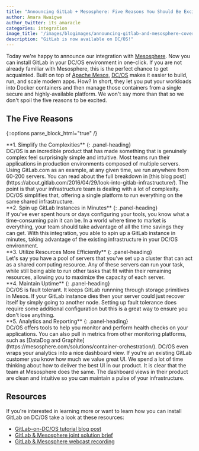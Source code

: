 ```yaml
---
title: "Announcing GitLab + Mesosphere: Five Reasons You Should Be Excited About This Integration"
author: Amara Nwaigwe
author_twitter: its_amaracle
categories: integration
image_title: '/images/blogimages/announcing-gitlab-and-mesosphere-cover.png'
description: "GitLab is now available on DC/OS!"
---
```


Today we're happy to announce our integration with [Mesosphere](https://mesosphere.com/).
Now you can install GitLab in your DC/OS environment in one-click. If you are not already familiar with Mesosphere, this is the 
perfect chance to get acquainted. Built on top of [Apache Mesos](http://mesos.apache.org/),
[DC/OS](https://mesosphere.com/product/) makes it easier to build, run, and scale modern
apps. How? In short, they let you put your workloads into Docker
containers and then manage those containers from a single secure and highly-available platform. We won't say
more than that so we don't spoil the five reasons to be excited.

<!-- more -->

## The Five Reasons

{::options parse_block_html="true" /}

<div class="panel panel-gitlab">
**1. Simplify the Complexities** 
{: .panel-heading}
<div class="panel-body">
DC/OS is an incredible product that has made something that is genuinely complex feel surprisingly simple and intuitive. Most teams run their applications in production environments composed of multiple servers. Using GitLab.com as an example, at any given time, we run anywhere from 60-200 servers. You can read about the full breakdown in [this blog post](https://about.gitlab.com/2016/04/29/look-into-gitlab-infrastructure/). The point is that your infrastructure team is dealing with a lot of complexity. DC/OS simplifies that, offering a single platform to run everything on the same shared infrastructure.
</div>
</div>

<div class="panel panel-success">
**2. Spin up GitLab Instances in Minutes** 
{: .panel-heading}
<div class="panel-body">
If you've ever spent hours or days configuring your tools, you know what a time-consuming pain it can be. In a world where time to market is everything, your team should take advantage of all the time savings they can get. With this integration, you able to spin up a GitLab instance in minutes, taking advantage of the existing infrastructure in your DC/OS environment. 
</div>
</div>

<div class="panel panel-gitlab-purple">
**3. Utilize Resources More Efficiently** 
{: .panel-heading}
<div class="panel-body">
Let's say you have a pool of servers that you've set up a cluster that can act as a shared computing resource. Any of these servers can run your task, while still being able to run other tasks that fit within their remaining resources, allowing you to maximize the capacity of each server. 
</div>
</div>

<div class="panel panel-info">
**4. Maintain Uptime** 
{: .panel-heading}
<div class="panel-body">
DC/OS is fault tolerant. It keeps GitLab runnning through storage primitives in Mesos. If your GitLab instance dies then your server could just recover itself by simply going to another node. Setting up fault tolerance does require some additional configuration but this is a great way to ensure you don't lose anything.
</div>
</div>

<div class="panel panel-danger">
**5. Analytics and Reporting** 
{: .panel-heading}
<div class="panel-body">
DC/OS offers tools to help you monitor and perform health checks on your applications. You can also pull in metrics from other monitoring platforms, such as [DataDog and Graphite](https://mesosphere.com/solutions/container-orchestration/). DC/OS even wraps your analytics into a nice dashboard view. If you're an existing GitLab customer you know how much we value great UI. We spend a lot of time thinking about how to deliver the best UI in our product. It is clear that the team at Mesosphere does the same. The dashboard views in their product are clean and intuitive so you can maintain a pulse of your infrastructure. 
</div>
</div>

## Resources

If you're interested in learning more or want to learn how you can install GitLab on DC/OS take a look at these resources: 

- [GitLab-on-DC/OS tutorial blog post](https://mesosphere.com/blog/2016/09/15/gitlab-dcos/)
- [GitLab & Mesosphere joint solution brief](https://mesosphere.com/resources/mesosphere-gitlab-joint-solution-brief/)
- [GitLab & Mesosphere webcast recording](https://youtu.be/GPtSI_2-lbM) 

<!-- custom styles -->

<style>
.panel-gitlab {
  border-color: rgba(252,163,38,.3);
}
.panel-gitlab > .panel-heading {
  color: rgb(226,67,41);
  background-color: rgba(252,163,38,.3);
  border-color: rgba(252,163,38,.3);
}
.panel-gitlab-purple {
  border-color: rgba(107,79,187,.3);
}
.panel-gitlab-purple > .panel-heading {
  color: rgb(107,79,187);
  background-color: rgba(107,79,187,.3);
  border-color: rgba(107,79,187,.3);
}
</style>
 